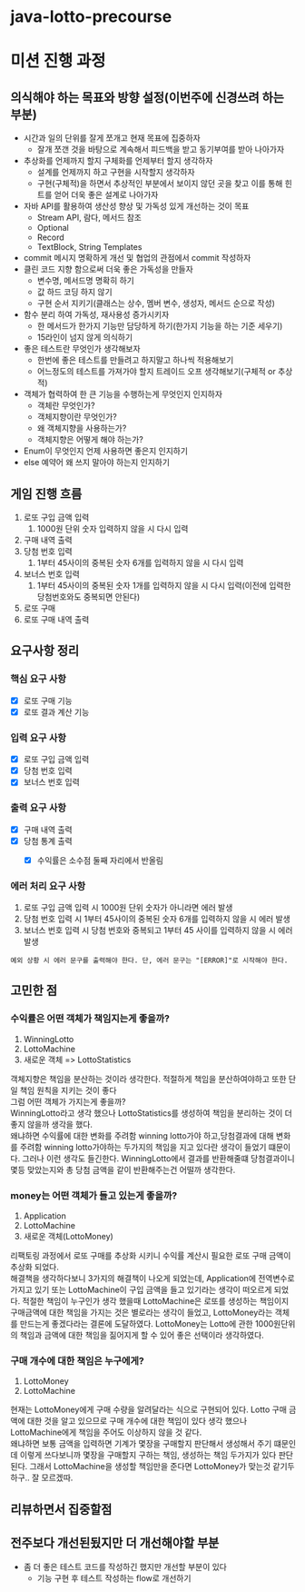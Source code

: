 # java-lotto-precourse


# 미션 진행 과정

## 의식해야 하는 목표와 방향 설정(이번주에 신경쓰려 하는 부분)
- 시간과 일의 단위를 잘게 쪼개고 현재 목표에 집중하자
    - 잘개 쪼갠 것을 바탕으로 계속해서 피드백을 받고 동기부여를 받아 나아가자
- 추상화를 언제까지 할지 구체화를 언제부터 할지 생각하자
    - 설계를 언제까지 하고 구현을 시작할지 생각하자
    - 구현(구체적)을 하면서 추상적인 부분에서 보이지 않던 곳을 찾고 이를 통해 힌트를 얻어 더욱 좋은 설계로 나아가자
- 자바 API를 활용하여 생산성 향상 및 가독성 있게 개선하는 것이 목표
    - Stream API, 람다, 메서드 참조
    - Optional
    - Record
    - TextBlock, String Templates
- commit 메시지 명확하게 개선 및 협업의 관점에서 commit 작성하자
- 클린 코드 지향 함으로써 더욱 좋은 가독성을 만들자
    - 변수명, 메서드명 명확히 하기
    - 값 하드 코딩 하지 않기
    - 구현 순서 지키기(클래스는 상수, 멤버 변수, 생성자, 메서드 순으로 작성)
- 함수 분리 하여 가독성, 재사용성 증가시키자
    - 한 메서드가 한가지 기능만 담당하게 하기(한가지 기능을 하는 기준 세우기)
    - 15라인이 넘지 않게 의식하기
- 좋은 테스트란 무엇인가 생각해보자
    - 한번에 좋은 테스트를 만들려고 하지말고 하나씩 적용해보기
    - 어느정도의 테스트를 가져가야 할지 트레이드 오프 생각해보기(구체적 or 추상적)
- 객체가 협력하여 한 큰 기능을 수행하는게 무엇인지 인지하자
    - 객체란 무엇인가?
    - 객체지향이란 무엇인가?
    - 왜 객체지향을 사용하는가?
    - 객체지향은 어떻게 해야 하는가?
- Enum이 무엇인지 언제 사용하면 좋은지 인지하기
- else 예약어 왜 쓰지 말아야 하는지 인지하기


## 게임 진행 흐름
1. 로또 구입 금액 입력
    1. 1000원 단위 숫자 입력하지 않을 시 다시 입력
2. 구매 내역 출력
3. 당첨 번호 입력
    1. 1부터 45사이의 중복된 숫자 6개를 입력하지 않을 시 다시 입력
4. 보너스 번호 입력
    1. 1부터 45사이의 중복된 숫자 1개를 입력하지 않을 시 다시 입력(이전에 입력한 당첨번호와도 중복되면 안된다)
5. 로또 구매
6. 로또 구매 내역 출력


## 요구사항 정리
### 핵심 요구 사항
- [x] 로또 구매 기능
- [x] 로또 결과 계산 기능

### 입력 요구 사항
- [x] 로또 구입 금액 입력
- [x] 당첨 번호 입력
- [x] 보너스 번호 입력

### 출력 요구 사항
- [x] 구매 내역 출력
- [x] 당첨 통계 출력
  - [x] 수익률은 소수점 둘째 자리에서 반올림


### 에러 처리 요구 사항
1. 로또 구입 금액 입력 시 1000원 단위 숫자가 아니라면 에러 발생
2. 당첨 번호 입력 시  1부터 45사이의 중복된 숫자 6개를 입력하지 않을 시 에러 발생
3. 보너스 번호 입력 시 당첨 번호와 중복되고 1부터 45 사이를 입력하지 않을 시 에러 발생

```agsl
예외 상황 시 에러 문구를 출력해야 한다. 단, 에러 문구는 "[ERROR]"로 시작해야 한다.
```


## 고민한 점
### 수익률은 어떤 객체가 책임지는게 좋을까?
1. WinningLotto
2. LottoMachine
3. 새로운 객체 => LottoStatistics

객체지향은 책임을 분산하는 것이라 생각한다. 적절하게 책임을 분산하여야하고 또한 단일 책임 원칙을 지키는 것이 좋다  
그럼 어떤 객체가 가지는게 좋을까?  
WinningLotto라고 생각 했으나 LottoStatistics를 생성하여 책임을 분리하는 것이 더 좋지 않을까 생각을 했다.  
왜냐하면 수익률에 대한 변화를 주려함 winning lotto가야 하고,당첨결과에 대해 변화를 주려함 winning lotto가야하는 두가지의 책임을 지고 있다란 생각이 들었기 떄문이다.
그러나 이런 생각도 들긴한다. WinningLotto에서 결과를 반환해줄떄 당첨결과이니 몇등 맞았는지와 총 당첨 금액을 같이 반환해주는건 어떨까 생각한다. 

### money는 어떤 객체가 들고 있는게 좋을까?
1. Application
2. LottoMachine
3. 새로운 객체(LottoMoney)

리팩토링 과정에서 로또 구매를 추상화 시키니 수익률 계산시 필요한 로또 구매 금액이 추상화 되었다.  
해결책을 생각하다보니 3가지의 해결책이 나오게 되었는데, Application에 전역변수로 가지고 있기 또는 LottoMachine이 구입 금액을 들고 있기라는 생각이 떠오르게 되었다.
적절한 책임이 누구인가 생각 했을때 LottoMachine은 로또를 생성하는 책임이지 구매금액에 대한 책임을 가지는 것은 별로라는 생각이 들었고, LottoMoney라는 객체를 만드는게 좋겠다라는 결론에 도달하였다.
LottoMoney는 Lotto에 관한 1000원단위의 책임과 금액에 대한 책임을 짊어지게 할 수 있어 좋은 선택이라 생각하였다.

### 구매 개수에 대한 책임은 누구에게?
1. LottoMoney
2. LottoMachine

현재는 LottoMoney에게 구매 수량을 알려달라는 식으로 구현되어 있다. Lotto 구매 금액에 대한 것을 알고 있으므로 구매 개수에 대한 책임이 있다 생각 했으나 LottoMachine에게 책임을 주어도 이상하지 않을 것 같다.  
왜냐하면 보통 금액을 입력하면 기계가 몇장을 구매할지 판단해서 생성해서 주기 떄문인데 이렇게 쓰다보니까 몇장을 구매할지 구하는 책임, 생성하는 책임 두가지가 있다 판단된다.
그래서 LottoMachine을 생성할 책임만을 준다면 LottoMoney가 맞는것 같기두 하구.. 잘 모르겠따.


## 리뷰하면서 집중할점



## 전주보다 개선된됬지만 더 개선해야할 부분
- 좀 더 좋은 테스트 코드를 작성하긴 했지만 개선할 부분이 있다
  - 기능 구현 후 테스트 작성하는 flow로 개선하기